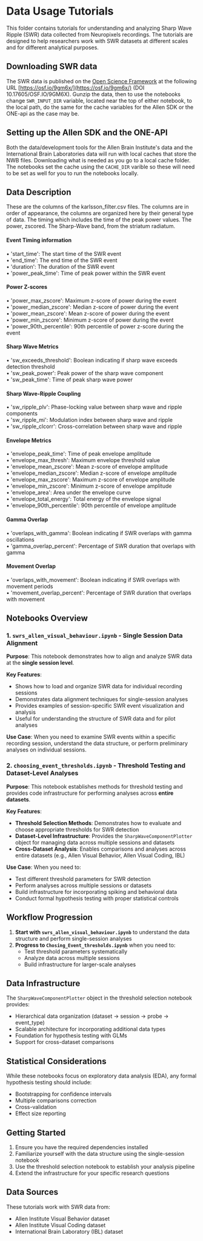 # Data Usage Tutorials

This folder contains tutorials for understanding and analyzing Sharp Wave Ripple (SWR) data collected from Neuropixels recordings. The tutorials are designed to help researchers work with SWR datasets at different scales and for different analytical purposes.

## Downloading SWR data

The SWR data is published on the [Open Science Framework](https://osf.io/) at the following URL [https://osf.io/9gm6x/](https://osf.io/9gm6x/) (DOI 10.17605/OSF.IO/9GM6X).  Gunzip the data, then to use the notebooks change `SWR_INPUT_DIR` variable, located near the top of either notebook, to the local path, do the same for the cache variables for the Allen SDK or the ONE-api as the case may be.

## Setting up the Allen SDK and the ONE-API

Both the data/development tools for the Allen Brain Institute's data and the International Brain Laboratories data will run with local caches that store the NWB files.  Downloading what is needed as you go to a local cache folder.  The notebooks set the cache using the `CACHE_DIR` varible so these will need to be set as well for you to run the notebooks locally.

## Data Description

These are the columns of the karlsson_filter.csv files.  The columns are in order of appearance, the columns are organized here by their general type of data.  The timing which includes the time of the peak power values.  The power, zscored.  The Sharp-Wave band, from the striatum radiatum.

#### Event Timing information
• 'start_time': The start time of the SWR event  
• 'end_time': The end time of the SWR event  
• 'duration': The duration of the SWR event  
• 'power_peak_time': Time of peak power within the SWR event  

#### Power Z-scores
• 'power_max_zscore': Maximum z-score of power during the event  
• 'power_median_zscore': Median z-score of power during the event  
• 'power_mean_zscore': Mean z-score of power during the event  
• 'power_min_zscore': Minimum z-score of power during the event  
• 'power_90th_percentile': 90th percentile of power z-score during the event  

#### Sharp Wave Metrics
• 'sw_exceeds_threshold': Boolean indicating if sharp wave exceeds detection threshold  
• 'sw_peak_power': Peak power of the sharp wave component  
• 'sw_peak_time': Time of peak sharp wave power  

#### Sharp Wave-Ripple Coupling
• 'sw_ripple_plv': Phase-locking value between sharp wave and ripple components  
• 'sw_ripple_mi': Modulation index between sharp wave and ripple  
• 'sw_ripple_clcorr': Cross-correlation between sharp wave and ripple  

#### Envelope Metrics
• 'envelope_peak_time': Time of peak envelope amplitude  
• 'envelope_max_thresh': Maximum envelope threshold value  
• 'envelope_mean_zscore': Mean z-score of envelope amplitude  
• 'envelope_median_zscore': Median z-score of envelope amplitude  
• 'envelope_max_zscore': Maximum z-score of envelope amplitude  
• 'envelope_min_zscore': Minimum z-score of envelope amplitude  
• 'envelope_area': Area under the envelope curve  
• 'envelope_total_energy': Total energy of the envelope signal  
• 'envelope_90th_percentile': 90th percentile of envelope amplitude  

#### Gamma Overlap
• 'overlaps_with_gamma': Boolean indicating if SWR overlaps with gamma oscillations  
• 'gamma_overlap_percent': Percentage of SWR duration that overlaps with gamma  

#### Movement Overlap
• 'overlaps_with_movement': Boolean indicating if SWR overlaps with movement periods  
• 'movement_overlap_percent': Percentage of SWR duration that overlaps with movement  


## Notebooks Overview

### 1. `swrs_allen_visual_behaviour.ipynb` - Single Session Data Alignment

**Purpose**: This notebook demonstrates how to align and analyze SWR data at the **single session level**.

**Key Features**:
- Shows how to load and organize SWR data for individual recording sessions
- Demonstrates data alignment techniques for single-session analyses
- Provides examples of session-specific SWR event visualization and analysis
- Useful for understanding the structure of SWR data and for pilot analyses

**Use Case**: When you need to examine SWR events within a specific recording session, understand the data structure, or perform preliminary analyses on individual sessions.

### 2. `choosing_event_thresholds.ipynb` - Threshold Testing and Dataset-Level Analyses

**Purpose**: This notebook establishes methods for threshold testing and provides code infrastructure for performing analyses across **entire datasets**.

**Key Features**:
- **Threshold Selection Methods**: Demonstrates how to evaluate and choose appropriate thresholds for SWR detection
- **Dataset-Level Infrastructure**: Provides the `SharpWaveComponentPlotter` object for managing data across multiple sessions and datasets
- **Cross-Dataset Analysis**: Enables comparisons and analyses across entire datasets (e.g., Allen Visual Behavior, Allen Visual Coding, IBL)


**Use Case**: When you need to:
- Test different threshold parameters for SWR detection
- Perform analyses across multiple sessions or datasets
- Build infrastructure for incorporating spiking and behavioral data
- Conduct formal hypothesis testing with proper statistical controls

## Workflow Progression

1. **Start with `swrs_allen_visual_behaviour.ipynb`** to understand the data structure and perform single-session analyses
2. **Progress to `Chosing_Event_thresholds.ipynb`** when you need to:
   - Test threshold parameters systematically
   - Analyze data across multiple sessions
   - Build infrastructure for larger-scale analyses

## Data Infrastructure

The `SharpWaveComponentPlotter` object in the threshold selection notebook provides:
- Hierarchical data organization (dataset → session → probe → event_type)
- Scalable architecture for incorporating additional data types
- Foundation for hypothesis testing with GLMs
- Support for cross-dataset comparisons

## Statistical Considerations

While these notebooks focus on exploratory data analysis (EDA), any formal hypothesis testing should include:
- Bootstrapping for confidence intervals
- Multiple comparisons correction
- Cross-validation
- Effect size reporting

## Getting Started

1. Ensure you have the required dependencies installed
2. Familiarize yourself with the data structure using the single-session notebook
3. Use the threshold selection notebook to establish your analysis pipeline
4. Extend the infrastructure for your specific research questions

## Data Sources

These tutorials work with SWR data from:
- Allen Institute Visual Behavior dataset
- Allen Institute Visual Coding dataset  
- International Brain Laboratory (IBL) dataset 